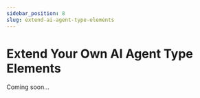```yaml
---
sidebar_position: 8
slug: extend-ai-agent-type-elements
---
```


# Extend Your Own AI Agent Type Elements

Coming soon...
